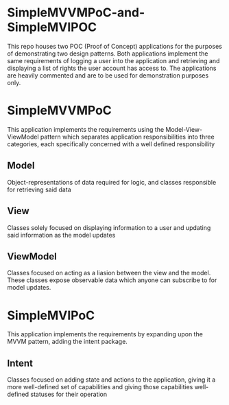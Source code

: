 # SimpleMVVMPoC-and-SimpleMVIPOC
This repo houses two POC (Proof of Concept) applications for the purposes of demonstrating two design patterns. Both applications implement the same requirements of logging a user into the application and retrieving and displaying a list of rights the user account has access to. The applications are heavily commented and are to be used for demonstration purposes only.

# SimpleMVVMPoC
This application implements the requirements using the Model-View-ViewModel pattern which separates application responsibilities into three categories, each specifically concerned with a well defined responsibility

## Model
Object-representations of data required for logic, and classes responsible for retrieving said data

## View
Classes solely focused on displaying information to a user and updating said information as the model updates

## ViewModel
Classes focused on acting as a liasion between the view and the model. These classes expose observable data which anyone can subscribe to for model updates. 

# SimpleMVIPoC
This application implements the requirements by expanding upon the MVVM pattern, adding the intent package.

## Intent
Classes focused on adding state and actions to the application, giving it a more well-defined set of capabilities and giving those capabilities well-defined statuses for their operation
